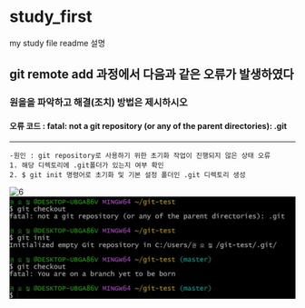 # study_first
my study file
readme 설명
  ## git remote add 과정에서 다음과 같은 오류가 발생하였다

  ### 원을을 파악하고 해결(조치) 방법은 제시하시오

  #### 오류 코드 : fatal: not a git repository (or any of the parent directories): .git
***
    -원인 : git repository로 사용하기 위한 초기화 작업이 진행되지 않은 상태 오류
    1. 해당 디렉토리에 .git폴더가 있는지 여부 확인
    2. $ git init 명령어로 초기화 및 기본 설정 폴더인 .git 디렉토리 생성
   ![6](https://user-images.githubusercontent.com/105694802/197465559-56a56745-ea6c-4795-9ad0-e6bc7424d68b.jpg)
    ![해결](/images/6-1.jpg)
